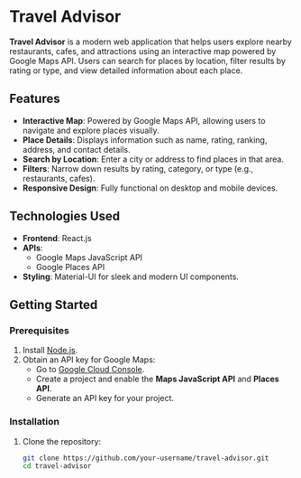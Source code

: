 # Travel Advisor

**Travel Advisor** is a modern web application that helps users explore nearby restaurants, cafes, and attractions using an interactive map powered by Google Maps API. Users can search for places by location, filter results by rating or type, and view detailed information about each place.

## Features

- **Interactive Map**: Powered by Google Maps API, allowing users to navigate and explore places visually.
- **Place Details**: Displays information such as name, rating, ranking, address, and contact details.
- **Search by Location**: Enter a city or address to find places in that area.
- **Filters**: Narrow down results by rating, category, or type (e.g., restaurants, cafes).
- **Responsive Design**: Fully functional on desktop and mobile devices.

## Technologies Used

- **Frontend**: React.js
- **APIs**:
  - Google Maps JavaScript API
  - Google Places API
- **Styling**: Material-UI for sleek and modern UI components.

## Getting Started

### Prerequisites

1. Install [Node.js](https://nodejs.org/).
2. Obtain an API key for Google Maps:
   - Go to [Google Cloud Console](https://console.cloud.google.com/).
   - Create a project and enable the **Maps JavaScript API** and **Places API**.
   - Generate an API key for your project.

### Installation

1. Clone the repository:
   ```bash
   git clone https://github.com/your-username/travel-advisor.git
   cd travel-advisor
   ```
